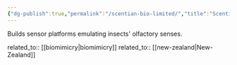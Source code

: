 ```yaml
---
{"dg-publish":true,"permalink":"/scentian-bio-limited/","title":"Scentian Bio Limited"}
---
```



Builds sensor platforms emulating insects' olfactory senses.

related_to:: [[biomimicry\|biomimicry]]
related_to:: [[new-zealand\|New-Zealand]]
